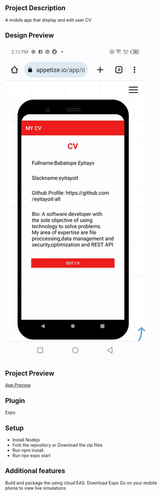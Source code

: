 ## Project Description
A mobile app that display and edit user CV
## Design Preview
![App preview](https://github.com/eyitayoit-alt/cvapp/blob/main/Screenshot_20230915-141220.jpg)
## Project Preview
[App Preview](https://appetize.io/app/dhrblblvgb7pod3n6flwwuulia?device=pixel4&osVersion=11.0&scale=75 )
## Plugin
Expo
## Setup
- Install Nodejs
- Fork the repository or Download the zip files
- Run npm install
- Run npx expo start
## Additional features
Build and package the using cloud EAS. Download Expo Go on your mobile phone to view live simulations
